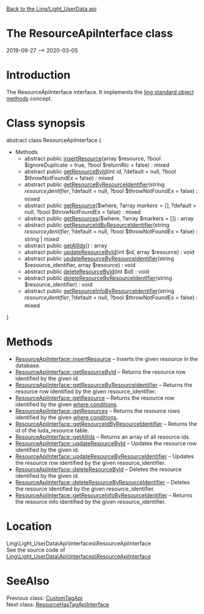 [Back to the Ling/Light_UserData api](https://github.com/lingtalfi/Light_UserData/blob/master/doc/api/Ling/Light_UserData.md)



The ResourceApiInterface class
================
2019-09-27 --> 2020-03-05






Introduction
============

The ResourceApiInterface interface.
It implements the [ling standard object methods](https://github.com/lingtalfi/Light_BreezeGenerator/blob/master/doc/pages/ling-standard-object-methods.md) concept.



Class synopsis
==============


abstract class <span class="pl-k">ResourceApiInterface</span>  {

- Methods
    - abstract public [insertResource](https://github.com/lingtalfi/Light_UserData/blob/master/doc/api/Ling/Light_UserData/Api/Interfaces/ResourceApiInterface/insertResource.md)(array $resource, ?bool $ignoreDuplicate = true, ?bool $returnRic = false) : mixed
    - abstract public [getResourceById](https://github.com/lingtalfi/Light_UserData/blob/master/doc/api/Ling/Light_UserData/Api/Interfaces/ResourceApiInterface/getResourceById.md)(int $id, ?$default = null, ?bool $throwNotFoundEx = false) : mixed
    - abstract public [getResourceByResourceIdentifier](https://github.com/lingtalfi/Light_UserData/blob/master/doc/api/Ling/Light_UserData/Api/Interfaces/ResourceApiInterface/getResourceByResourceIdentifier.md)(string $resource_identifier, ?$default = null, ?bool $throwNotFoundEx = false) : mixed
    - abstract public [getResource](https://github.com/lingtalfi/Light_UserData/blob/master/doc/api/Ling/Light_UserData/Api/Interfaces/ResourceApiInterface/getResource.md)($where, ?array $markers = [], ?$default = null, ?bool $throwNotFoundEx = false) : mixed
    - abstract public [getResources](https://github.com/lingtalfi/Light_UserData/blob/master/doc/api/Ling/Light_UserData/Api/Interfaces/ResourceApiInterface/getResources.md)($where, ?array $markers = []) : array
    - abstract public [getResourceIdByResourceIdentifier](https://github.com/lingtalfi/Light_UserData/blob/master/doc/api/Ling/Light_UserData/Api/Interfaces/ResourceApiInterface/getResourceIdByResourceIdentifier.md)(string $resource_identifier, ?$default = null, ?bool $throwNotFoundEx = false) : string | mixed
    - abstract public [getAllIds](https://github.com/lingtalfi/Light_UserData/blob/master/doc/api/Ling/Light_UserData/Api/Interfaces/ResourceApiInterface/getAllIds.md)() : array
    - abstract public [updateResourceById](https://github.com/lingtalfi/Light_UserData/blob/master/doc/api/Ling/Light_UserData/Api/Interfaces/ResourceApiInterface/updateResourceById.md)(int $id, array $resource) : void
    - abstract public [updateResourceByResourceIdentifier](https://github.com/lingtalfi/Light_UserData/blob/master/doc/api/Ling/Light_UserData/Api/Interfaces/ResourceApiInterface/updateResourceByResourceIdentifier.md)(string $resource_identifier, array $resource) : void
    - abstract public [deleteResourceById](https://github.com/lingtalfi/Light_UserData/blob/master/doc/api/Ling/Light_UserData/Api/Interfaces/ResourceApiInterface/deleteResourceById.md)(int $id) : void
    - abstract public [deleteResourceByResourceIdentifier](https://github.com/lingtalfi/Light_UserData/blob/master/doc/api/Ling/Light_UserData/Api/Interfaces/ResourceApiInterface/deleteResourceByResourceIdentifier.md)(string $resource_identifier) : void
    - abstract public [getResourceInfoByResourceIdentifier](https://github.com/lingtalfi/Light_UserData/blob/master/doc/api/Ling/Light_UserData/Api/Interfaces/ResourceApiInterface/getResourceInfoByResourceIdentifier.md)(string $resource_identifier, ?$default = null, ?bool $throwNotFoundEx = false) : mixed

}






Methods
==============

- [ResourceApiInterface::insertResource](https://github.com/lingtalfi/Light_UserData/blob/master/doc/api/Ling/Light_UserData/Api/Interfaces/ResourceApiInterface/insertResource.md) &ndash; Inserts the given resource in the database.
- [ResourceApiInterface::getResourceById](https://github.com/lingtalfi/Light_UserData/blob/master/doc/api/Ling/Light_UserData/Api/Interfaces/ResourceApiInterface/getResourceById.md) &ndash; Returns the resource row identified by the given id.
- [ResourceApiInterface::getResourceByResourceIdentifier](https://github.com/lingtalfi/Light_UserData/blob/master/doc/api/Ling/Light_UserData/Api/Interfaces/ResourceApiInterface/getResourceByResourceIdentifier.md) &ndash; Returns the resource row identified by the given resource_identifier.
- [ResourceApiInterface::getResource](https://github.com/lingtalfi/Light_UserData/blob/master/doc/api/Ling/Light_UserData/Api/Interfaces/ResourceApiInterface/getResource.md) &ndash; Returns the resource row identified by the given [where conditions](https://github.com/lingtalfi/SimplePdoWrapper#the-where-conditions).
- [ResourceApiInterface::getResources](https://github.com/lingtalfi/Light_UserData/blob/master/doc/api/Ling/Light_UserData/Api/Interfaces/ResourceApiInterface/getResources.md) &ndash; Returns the resource rows identified by the given [where conditions](https://github.com/lingtalfi/SimplePdoWrapper#the-where-conditions).
- [ResourceApiInterface::getResourceIdByResourceIdentifier](https://github.com/lingtalfi/Light_UserData/blob/master/doc/api/Ling/Light_UserData/Api/Interfaces/ResourceApiInterface/getResourceIdByResourceIdentifier.md) &ndash; Returns the id of the luda_resource table.
- [ResourceApiInterface::getAllIds](https://github.com/lingtalfi/Light_UserData/blob/master/doc/api/Ling/Light_UserData/Api/Interfaces/ResourceApiInterface/getAllIds.md) &ndash; Returns an array of all resource ids.
- [ResourceApiInterface::updateResourceById](https://github.com/lingtalfi/Light_UserData/blob/master/doc/api/Ling/Light_UserData/Api/Interfaces/ResourceApiInterface/updateResourceById.md) &ndash; Updates the resource row identified by the given id.
- [ResourceApiInterface::updateResourceByResourceIdentifier](https://github.com/lingtalfi/Light_UserData/blob/master/doc/api/Ling/Light_UserData/Api/Interfaces/ResourceApiInterface/updateResourceByResourceIdentifier.md) &ndash; Updates the resource row identified by the given resource_identifier.
- [ResourceApiInterface::deleteResourceById](https://github.com/lingtalfi/Light_UserData/blob/master/doc/api/Ling/Light_UserData/Api/Interfaces/ResourceApiInterface/deleteResourceById.md) &ndash; Deletes the resource identified by the given id.
- [ResourceApiInterface::deleteResourceByResourceIdentifier](https://github.com/lingtalfi/Light_UserData/blob/master/doc/api/Ling/Light_UserData/Api/Interfaces/ResourceApiInterface/deleteResourceByResourceIdentifier.md) &ndash; Deletes the resource identified by the given resource_identifier.
- [ResourceApiInterface::getResourceInfoByResourceIdentifier](https://github.com/lingtalfi/Light_UserData/blob/master/doc/api/Ling/Light_UserData/Api/Interfaces/ResourceApiInterface/getResourceInfoByResourceIdentifier.md) &ndash; Returns the resource info identified by the given resource_identifier.





Location
=============
Ling\Light_UserData\Api\Interfaces\ResourceApiInterface<br>
See the source code of [Ling\Light_UserData\Api\Interfaces\ResourceApiInterface](https://github.com/lingtalfi/Light_UserData/blob/master/Api/Interfaces/ResourceApiInterface.php)



SeeAlso
==============
Previous class: [CustomTagApi](https://github.com/lingtalfi/Light_UserData/blob/master/doc/api/Ling/Light_UserData/Api/Custom/CustomTagApi.md)<br>Next class: [ResourceHasTagApiInterface](https://github.com/lingtalfi/Light_UserData/blob/master/doc/api/Ling/Light_UserData/Api/Interfaces/ResourceHasTagApiInterface.md)<br>

